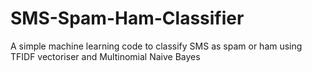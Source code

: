 # SMS-Spam-Ham-Classifier
A simple machine learning code to classify SMS as spam or ham using TFIDF vectoriser and Multinomial Naive Bayes
